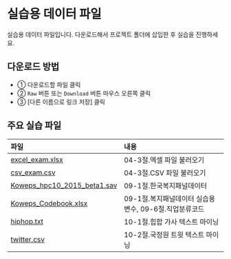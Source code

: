 # 실습용 데이터 파일
실습용 데이터 파일입니다. 다운로드해서 프로젝트 폴더에 삽입한 후 실습을 진행하세요.

## 다운로드 방법
- ① 다운로드할 파일 클릭
- ② `Raw` 버튼 또는 `Download` 버튼 마우스 오른쪽 클릭
- ③ [다른 이름으로 링크 저장] 클릭

## 주요 실습 파일
파일           | 내용
:------------- |:-------------
[excel_exam.xlsx](https://github.com/youngwoos/Doit_R/raw/master/Data/excel_exam.xlsx) | 04-3절.엑셀 파일 불러오기
[csv_exam.csv](https://github.com/youngwoos/Doit_R/raw/master/Data/csv_exam.csv) | 04-3절.CSV 파일 불러오기
[Koweps_hpc10_2015_beta1.sav](https://github.com/youngwoos/Doit_R/raw/master/Data/Koweps_hpc10_2015_beta1.sav) | 09-1절.한국복지패널데이터
[Koweps_Codebook.xlsx](https://github.com/youngwoos/Doit_R/raw/master/Data/Koweps_Codebook.xlsx) | 09-1절.복지패널데이터 실습용 변수, 09-6절.직업분류코드
[hiphop.txt](https://github.com/youngwoos/Doit_R/blob/master/Data/hiphop.txt) | 10-1절.힙합 가사 텍스트 마이닝
[twitter.csv](https://github.com/youngwoos/Doit_R/raw/master/Data/twitter.csv) | 10-2절.국정원 트윗 텍스트 마이닝
